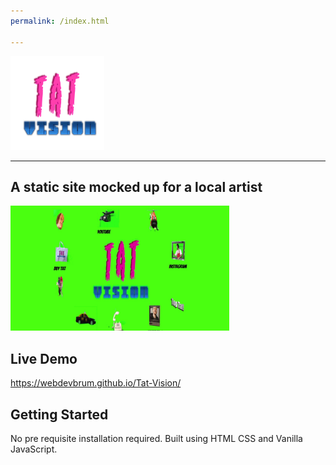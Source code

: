 ```yaml
---
permalink: /index.html

---
```



<img src='readme-images/logo.png' width='150' height='150' alt=' logo'/>

---

## A static site mocked up for a local artist

<img src='readme-images/front.jpeg' width='350' height='200' alt='project preview'/>

## Live Demo

https://webdevbrum.github.io/Tat-Vision/

## Getting Started

No pre requisite installation required. Built using HTML CSS and Vanilla JavaScript.